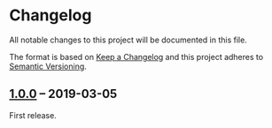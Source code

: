 # Changelog

All notable changes to this project will be documented in this file.

The format is based on [Keep a Changelog](http://keepachangelog.com/)
and this project adheres to [Semantic Versioning](http://semver.org/).

## [1.0.0] – 2019-03-05

First release.

[Unreleased]: https://github.com/latextemplates/svjour/compare/1.0.0...HEAD
[1.0.0]: https://github.com/latextemplates/svjour/releases/tag/1.0.0
